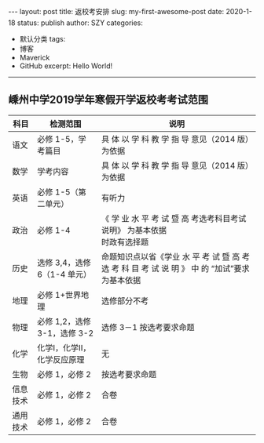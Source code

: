 ---
layout: post
title: 返校考安排
slug: my-first-awesome-post
date: 2020-1-18
status: publish
author: SZY
categories: 

  - 默认分类
tags: 
  - 博客
  - Maverick
  - GitHub
excerpt: Hello World!
---

## 嵊州中学2019学年寒假开学返校考考试范围

| 科目     | 检测范围                     | 说明                                                         |
| -------- | ---------------------------- | ------------------------------------------------------------ |
| 语文     | 必修 1-5，学考篇目           | 具 体 以 学 科 教 学 指 导 意见（2014 版）为依据             |
| 数学     | 学考内容                     | 具 体 以 学 科 教 学 指 导 意见（2014 版）为依据             |
| 英语     | 必修 1-5（第二单元）         | 有听力                                                       |
| 政治     | 必修 1-4                     | 《 学 业 水 平 考 试 暨 高 考选考科目考试说明》 为基本依据  <br />时政有选择题 |
| 历史     | 选修 3,4，选修 6（1-4 单元） | 命题知识点以省《学业 水 平 考 试 暨 高 考 选 考 科 目 考 试 说 明 》 中 的 “加试”要求为基本依据 |
| 地理     | 必修 1+世界地理              | 选修部分不考                                                 |
| 物理     | 必修 1,2，选修 3-1，选修 3-2 | 选修 3－1 按选考要求命题                                     |
| 化学     | 化学Ⅰ，化学Ⅱ，化学反应原理   | 无                                                           |
| 生物     | 必修 1，必修 2               | 按选考要求命题                                               |
| 信息技术 | 必修 1，必修 2               | 合卷                                                         |
| 通用技术 | 必修 1，必修 2               | 合卷                                                         |